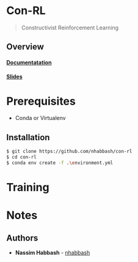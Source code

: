 # Con-RL
> Constructivist Reinforcement Learning

## Overview

#### [Documentatation](docs/report.pdf)
#### [Slides](docs/slides.pdf)

# Prerequisites
* Conda or Virtualenv

## Installation
```sh
$ git clone https://github.com/nhabbash/con-rl
$ cd con-rl
$ conda env create -f .\environment.yml
```

# Training

# Notes

## Authors
* **Nassim Habbash** - [nhabbash](https://github.com/nhabbash)